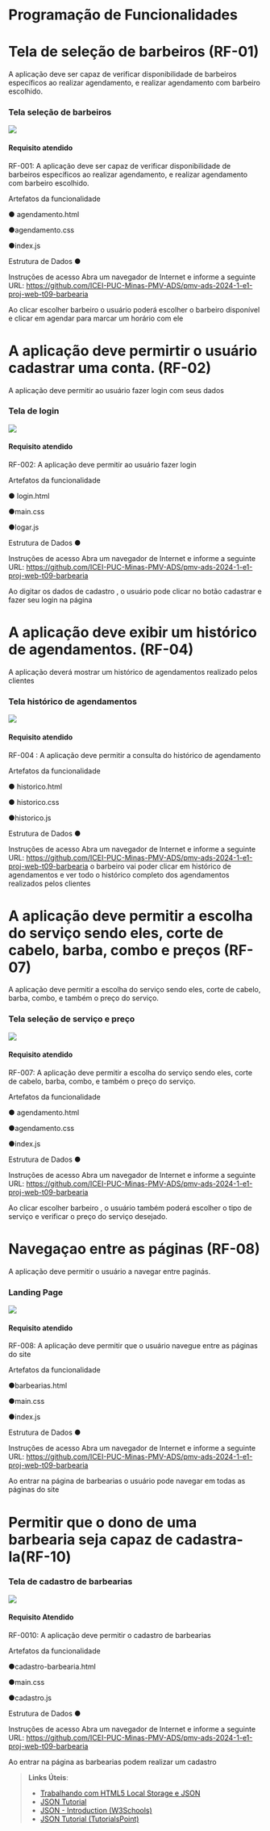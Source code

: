 # Programação de Funcionalidades

# Tela de seleção de barbeiros (RF-01)
A aplicação deve ser capaz de verificar disponibilidade de barbeiros específicos ao realizar agendamento,
e realizar agendamento com barbeiro escolhido.

### Tela seleção de barbeiros
<img src="https://github.com/ICEI-PUC-Minas-PMV-ADS/pmv-ads-2024-1-e1-proj-web-t09-barbearia/blob/main/documentos/img/TelaDeBarbeiros.png">
  
#### Requisito atendido
RF-001: A aplicação deve ser capaz de verificar disponibilidade de barbeiros específicos ao realizar agendamento,
e realizar agendamento com barbeiro escolhido.


Artefatos da funcionalidade

● agendamento.html

●agendamento.css

●index.js

Estrutura de Dados
●

Instruções de acesso
Abra um navegador de Internet e informe a seguinte URL: https://github.com/ICEI-PUC-Minas-PMV-ADS/pmv-ads-2024-1-e1-proj-web-t09-barbearia

Ao clicar escolher barbeiro o usuário poderá escolher o barbeiro disponível e clicar em agendar para marcar um horário com ele

# A aplicação deve permirtir o usuário cadastrar uma conta. (RF-02)
A aplicação deve permitir ao usuário fazer login com seus dados



### Tela de login
<img src="https://github.com/ICEI-PUC-Minas-PMV-ADS/pmv-ads-2024-1-e1-proj-web-t09-barbearia/blob/main/documentos/img/Captura%20de%20tela%20de%202024-06-09%2022-22-41.png">
  
#### Requisito atendido
RF-002: A aplicação deve permitir ao usuário fazer login


Artefatos da funcionalidade

● login.html

●main.css

●logar.js

Estrutura de Dados
●

Instruções de acesso
Abra um navegador de Internet e informe a seguinte URL: https://github.com/ICEI-PUC-Minas-PMV-ADS/pmv-ads-2024-1-e1-proj-web-t09-barbearia

Ao digitar os dados de cadastro , o usuário pode clicar no botão cadastrar e fazer seu login na página

# A aplicação deve exibir um histórico de agendamentos. (RF-04)
A aplicação deverá mostrar um histórico de agendamentos realizado pelos clientes 


### Tela histórico de agendamentos
<img src="https://github.com/ICEI-PUC-Minas-PMV-ADS/pmv-ads-2024-1-e1-proj-web-t09-barbearia/blob/main/documentos/img/historico.PNG"> 

#### Requisito atendido
RF-004 : A aplicação deve permitir a consulta do histórico de agendamento 

Artefatos da funcionalidade

● historico.html

● historico.css

●historico.js

Estrutura de Dados
●

Instruções de acesso
Abra um navegador de Internet e informe a seguinte URL: https://github.com/ICEI-PUC-Minas-PMV-ADS/pmv-ads-2024-1-e1-proj-web-t09-barbearia
o barbeiro vai poder clicar em histórico de agendamentos e ver todo o histórico completo dos agendamentos realizados pelos clientes

# A aplicação deve permitir a escolha do serviço sendo eles, corte de cabelo, barba, combo e preços (RF-07)
A aplicação deve permitir a escolha do serviço sendo eles, corte de cabelo, barba, combo, e também o preço do serviço.



### Tela seleção de serviço e preço 
<img src="https://github.com/ICEI-PUC-Minas-PMV-ADS/pmv-ads-2024-1-e1-proj-web-t09-barbearia/blob/main/documentos/img/agendamento.PNG">
  
#### Requisito atendido
RF-007: A aplicação deve permitir a escolha do serviço sendo eles, corte de cabelo, barba, combo, e também o preço do serviço.


Artefatos da funcionalidade

● agendamento.html

●agendamento.css

●index.js

Estrutura de Dados
●

Instruções de acesso
Abra um navegador de Internet e informe a seguinte URL: https://github.com/ICEI-PUC-Minas-PMV-ADS/pmv-ads-2024-1-e1-proj-web-t09-barbearia

Ao clicar escolher barbeiro , o usuário também poderá escolher o tipo de serviço e verificar o preço do serviço desejado.

# Navegaçao entre as páginas (RF-08)
A aplicação deve permitir o usuário a navegar entre paginás.

### Landing Page 
<img src="https://github.com/ICEI-PUC-Minas-PMV-ADS/pmv-ads-2024-1-e1-proj-web-t09-barbearia/blob/main/documentos/img/LandingPage.png">
  
#### Requisito atendido
RF-008: A aplicação deve permitir que o usuário navegue entre as páginas do site

Artefatos da funcionalidade

●barbearias.html

●main.css

●index.js

Estrutura de Dados
●

Instruções de acesso
Abra um navegador de Internet e informe a seguinte URL: https://github.com/ICEI-PUC-Minas-PMV-ADS/pmv-ads-2024-1-e1-proj-web-t09-barbearia

Ao entrar na página de barbearias o usuário pode navegar em todas as páginas do site


  
# Permitir que o dono de uma barbearia seja capaz de cadastra-la(RF-10)
### Tela de cadastro de barbearias
<img src="https://github.com/ICEI-PUC-Minas-PMV-ADS/pmv-ads-2024-1-e1-proj-web-t09-barbearia/blob/main/documentos/img/cadastro-barbearia.PNG">

#### Requisito Atendido
RF-0010: A aplicação deve permitir o cadastro de barbearias

Artefatos da funcionalidade

●cadastro-barbearia.html

●main.css

●cadastro.js

Estrutura de Dados
●

Instruções de acesso
Abra um navegador de Internet e informe a seguinte URL: https://github.com/ICEI-PUC-Minas-PMV-ADS/pmv-ads-2024-1-e1-proj-web-t09-barbearia

Ao entrar na página as barbearias podem realizar um cadastro






> **Links Úteis**:
> - [Trabalhando com HTML5 Local Storage e JSON](https://www.devmedia.com.br/trabalhando-com-html5-local-storage-e-json/29045)
> - [JSON Tutorial](https://www.w3resource.com/JSON)
> - [JSON - Introduction (W3Schools)](https://www.w3schools.com/js/js_json_intro.asp)
> - [JSON Tutorial (TutorialsPoint)](https://www.tutorialspoint.com/json/index.htm)

